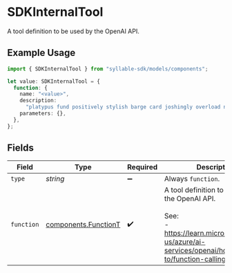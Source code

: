 # SDKInternalTool

A tool definition to be used by the OpenAI API.

## Example Usage

```typescript
import { SDKInternalTool } from "syllable-sdk/models/components";

let value: SDKInternalTool = {
  function: {
    name: "<value>",
    description:
      "platypus fund positively stylish barge card joshingly overload nor justly",
    parameters: {},
  },
};
```

## Fields

| Field                                                                                                                                      | Type                                                                                                                                       | Required                                                                                                                                   | Description                                                                                                                                |
| ------------------------------------------------------------------------------------------------------------------------------------------ | ------------------------------------------------------------------------------------------------------------------------------------------ | ------------------------------------------------------------------------------------------------------------------------------------------ | ------------------------------------------------------------------------------------------------------------------------------------------ |
| `type`                                                                                                                                     | *string*                                                                                                                                   | :heavy_minus_sign:                                                                                                                         | Always `function`.                                                                                                                         |
| `function`                                                                                                                                 | [components.FunctionT](../../models/components/functiont.md)                                                                               | :heavy_check_mark:                                                                                                                         | A tool definition to be used by the OpenAI API.<br/><br/>See:<br/>- https://learn.microsoft.com/en-us/azure/ai-services/openai/how-to/function-calling |